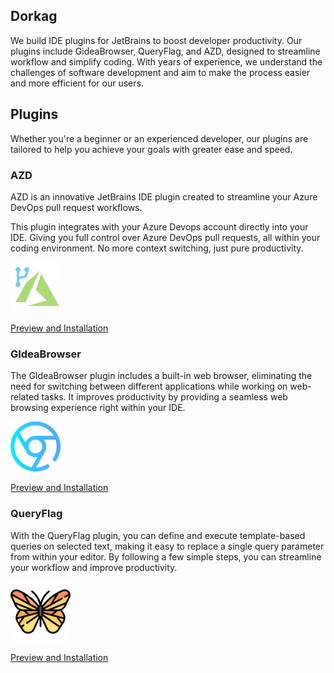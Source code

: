 ## Dorkag

We build IDE plugins for JetBrains to boost developer productivity. Our plugins include GideaBrowser, QueryFlag, and AZD, designed to streamline workflow and simplify coding. With years of experience, we understand the challenges of software development and aim to make the process easier and more efficient for our users.



## Plugins

Whether you're a beginner or an experienced developer, our plugins are tailored to help you achieve your goals with greater ease and speed.

### AZD

AZD is an innovative JetBrains IDE plugin created to streamline your Azure DevOps pull request workflows.

This plugin integrates with your Azure Devops account directly into your IDE. Giving you full control over Azure DevOps pull requests, all within your coding environment. No more context switching, just pure productivity.

![alt AZD](https://raw.githubusercontent.com/edgafner/.github/main/profile/azd.svg)

[Preview and Installation](https://plugins.jetbrains.com/plugin/22319)

### GIdeaBrowser

The GIdeaBrowser plugin includes a built-in web browser, eliminating the need for switching between different applications while working on web-related tasks. It improves productivity by providing a seamless web browsing experience right within your IDE.

![alt GIdeaBrowser2](https://raw.githubusercontent.com/edgafner/.github/main/profile/gideabrowser.svg)

[Preview and Installation](https://plugins.jetbrains.com/plugin/14458)

### QueryFlag

With the QueryFlag plugin, you can define and execute template-based queries on selected text, making it easy to replace a single query parameter from within your editor. By following a few simple steps, you can streamline your workflow and improve productivity.

![alt QueryFlag](https://raw.githubusercontent.com/edgafner/.github/main/profile/queryflag.svg)

[Preview and Installation](https://plugins.jetbrains.com/plugin/18269)
